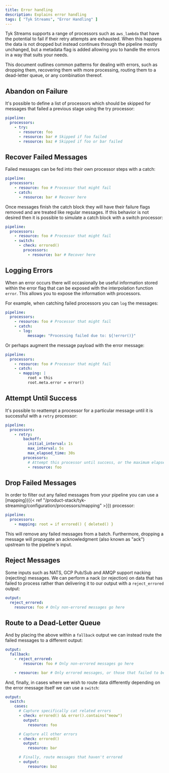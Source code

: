 ```yaml
---
title: Error handling
description: Explains error handling
tags: [ "Tyk Streams", "Error Handling" ]
---
```


Tyk Streams supports a range of processors such as `aws_lambda` that have the potential to fail if their retry attempts are exhausted. When this happens the data is not dropped but instead continues through the pipeline mostly unchanged, but a metadata flag is added allowing you to handle the errors in a way that suits your needs.

This document outlines common patterns for dealing with errors, such as dropping them, recovering them with more processing, routing them to a dead-letter queue, or any combination thereof.

## Abandon on Failure

It's possible to define a list of processors which should be skipped for messages that failed a previous stage using the try processor:

```yaml
pipeline:
  processors:
    - try:
      - resource: foo
      - resource: bar # Skipped if foo failed
      - resource: baz # Skipped if foo or bar failed
```

## Recover Failed Messages

Failed messages can be fed into their own processor steps with a catch:

```yaml
pipeline:
  processors:
    - resource: foo # Processor that might fail
    - catch:
      - resource: bar # Recover here
```

Once messages finish the catch block they will have their failure flags removed and are treated like regular messages. If this behavior is not desired then it is possible to simulate a catch block with a switch processor:

```yaml
pipeline:
  processors:
    - resource: foo # Processor that might fail
    - switch:
      - check: errored()
        processors:
          - resource: bar # Recover here
```

## Logging Errors

<!-- TODO Need to add link to error when complete -->
When an error occurs there will occasionally be useful information stored within the error flag that can be exposed with the interpolation function `error`. This allows you to expose the information with processors.

<!-- TODO need to add link to log when complete -->
For example, when catching failed processors you can `log` the messages:

```yaml
pipeline:
  processors:
    - resource: foo # Processor that might fail
    - catch:
      - log:
          message: "Processing failed due to: ${!error()}"
```

Or perhaps augment the message payload with the error message:

```yaml
pipeline:
  processors:
    - resource: foo # Processor that might fail
    - catch:
      - mapping: |
          root = this
          root.meta.error = error()
```

## Attempt Until Success

<!-- TODO Need to add link to error when complete -->
It's possible to reattempt a processor for a particular message until it is successful with a `retry` processor:

```yaml
pipeline:
  processors:
    - retry:
        backoff:
          initial_interval: 1s
          max_interval: 5s
          max_elapsed_time: 30s
        processors:
          # Attempt this processor until success, or the maximum elapsed time is reached.
          - resource: foo
```

## Drop Failed Messages

In order to filter out any failed messages from your pipeline you can use a [mapping]({{< ref "/product-stack/tyk-streaming/configuration/processors/mapping" >}}) processor:

```yaml
pipeline:
  processors:
    - mapping: root = if errored() { deleted() }
```

This will remove any failed messages from a batch. Furthermore, dropping a message will propagate an acknowledgment (also known as "ack") upstream to the pipeline's input.

## Reject Messages

<!-- TODO: add reject_errored link when complete -->
Some inputs such as NATS, GCP Pub/Sub and AMQP support nacking (rejecting) messages. We can perform a nack (or rejection) on data that has failed to process rather than delivering it to our output with a `reject_errored` output:

```yaml
output:
  reject_errored:
    resource: foo # Only non-errored messages go here
```

## Route to a Dead-Letter Queue

<!-- TODO: add fallback link when complete -->
And by placing the above within a `fallback` output we can instead route the failed messages to a different output:

```yaml
output:
  fallback:
    - reject_errored:
        resource: foo # Only non-errored messages go here

    - resource: bar # Only errored messages, or those that failed to be delivered to foo, go here
```

And, finally, in cases where we wish to route data differently depending on the error message itself we can use a `switch`:

```yaml
output:
  switch:
    cases:
      # Capture specifically cat related errors
      - check: errored() && error().contains("meow")
        output:
          resource: foo

      # Capture all other errors
      - check: errored()
        output:
          resource: bar

      # Finally, route messages that haven't errored
      - output:
          resource: baz
```
